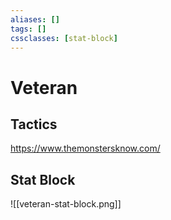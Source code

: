 ```yaml
---
aliases: []
tags: []
cssclasses: [stat-block]
---
```

# Veteran

## Tactics
https://www.themonstersknow.com/

## Stat Block

![[veteran-stat-block.png]]